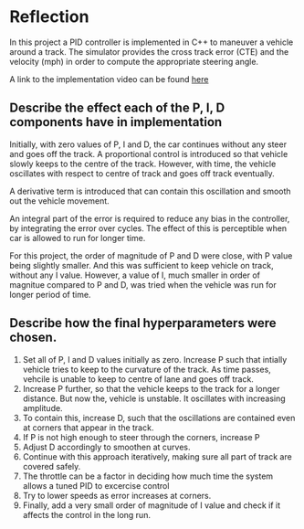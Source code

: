 # Reflection

In this project a PID controller is implemented in C++ to maneuver a vehicle around a track. The simulator provides the cross track error (CTE) and the velocity (mph) in order to compute the appropriate steering angle.

A link to the implementation video can be found [here](https://github.com/sidharth2189/CarND-PID-Control-Project/blob/master/video.mp4)

## Describe the effect each of the P, I, D components have in implementation

Initially, with zero values of P, I and D, the car continues without any steer and goes off the track.
A proportional control is introduced so that vehicle slowly keeps to the centre of the track. However, with time, the vehicle oscillates with respect to centre of track and goes off track eventually.

A derivative term is introduced that can contain this oscillation and smooth out the vehicle movement.

An integral part of the error is required to reduce any bias in the controller, by integrating the error over cycles. The effect of this is perceptible when car is allowed to run for longer time.

For this project, the order of magnitude of P and D were close, with P value being slightly smaller. And this was sufficient to keep vehicle on track, without any I value. However, a value of I, much smaller in order of magnitue compared to P and D, was tried when the vehicle was run for longer period of time.

## Describe how the final hyperparameters were chosen.

1) Set all of P, I and D values initially as zero. Increase P such that intially vehicle tries to keep to the curvature of the track. As time passes, vehcile is unable to keep to centre of lane and goes off track.
2) Increase P further, so that the vehicle keeps to the track for a longer distance. But now the, vehicle is unstable. It oscillates with increasing amplitude.
3) To contain this, increase D, such that the oscillations are contained even at corners that appear in the track.
4) If P is not high enough to steer through the corners, increase P
5) Adjust D accordingly to smoothen at curves.
6) Continue with this approach iteratively, making sure all part of track are covered safely.
7) The throttle can be a factor in deciding how much time the system allows a tuned PID to excercise control
8) Try to lower speeds as error increases at corners.
9) Finally, add a very small order of magnitude of I value and check if it affects the control in the long run.
